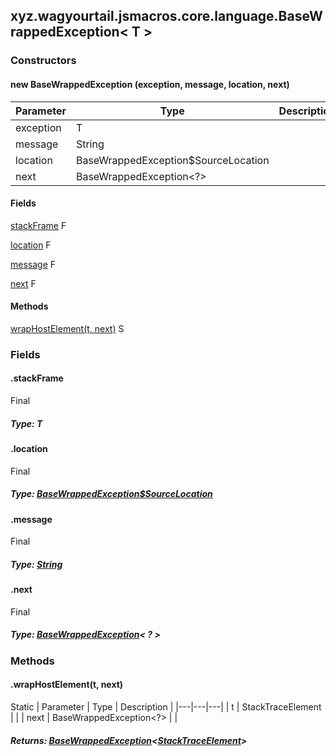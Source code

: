 

xyz.wagyourtail.jsmacros.core.language.BaseWrappedException< T >
----------------------------------------------------------------

#### 

### Constructors

#### new BaseWrappedException (exception, message, location, next)

| Parameter | Type | Description |
|---|---|---|
| exception | T |  |
| message | String |  |
| location | BaseWrappedException$SourceLocation |  |
| next | BaseWrappedException<?> |  |



#### Fields

[stackFrame](#stackFrame)
F


[location](#location)
F


[message](#message)
F


[next](#next)
F



#### Methods

[wrapHostElement(t, next)](#wrapHostElement-StackTraceElement-BaseWrappedException-)
S



### Fields

#### .stackFrame

Final

##### Type: T



#### .location

Final

##### Type: [BaseWrappedException$SourceLocation](1.9.2/xyz/wagyourtail/jsmacros/core/language/BaseWrappedException.SourceLocation.html)



#### .message

Final

##### Type: [String](https://docs.oracle.com/javase/8/docs/api/index.html?java/lang/String.html)



#### .next

Final

##### Type: [BaseWrappedException](#)< ? >



### Methods

#### .wrapHostElement(t, next)

Static
| Parameter | Type | Description |
|---|---|---|
| t | StackTraceElement |  |
| next | BaseWrappedException<?> |  |

##### Returns: [BaseWrappedException](#)<[StackTraceElement](https://docs.oracle.com/javase/8/docs/api/index.html?java/lang/StackTraceElement.html)>




